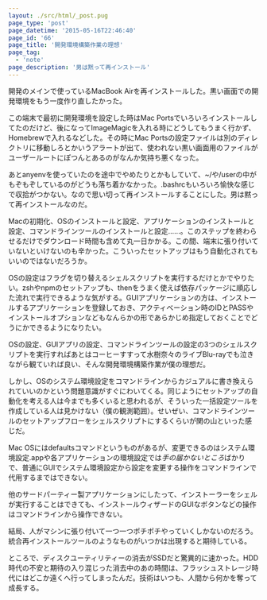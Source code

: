 ```yaml
---
layout: ./src/html/_post.pug
page_type: 'post'
page_datetime: '2015-05-16T22:46:40'
page_id: '66'
page_title: '開発環境構築作業の理想'
page_tag:
  - 'note'
page_description: '男は黙って再インストール'
---
```

開発のメインで使っているMacBook Airを再インストールした。黒い画面での開発環境をもう一度作り直したかった。

この端末で最初に開発環境を設定した時はMac Portsでいろいろインストールしてたのだけど、後になってImageMagicを入れる時にどうしてもうまく行かず、Homebrewで入れるなどした。その時にMac Portsの設定ファイルは別のディレクトリに移動しろとかいうアラートが出て、使われない黒い画面用のファイルがユーザールートにぽつんとあるのがなんか気持ち悪くなった。

あとanyenvを使っていたのを途中でやめたりとかもしていて、~/や/userの中がもぞもぞしているのがどうも落ち着かなかった。.bashrcもいろいろ愉快な感じで収拾がつかない。なので思い切って再インストールすることにした。男は黙って再インストールなのだ。

Macの初期化、OSのインストールと設定、アプリケーションのインストールと設定、コマンドラインツールのインストールと設定......。このステップを終わらせるだけでダウンロード時間も含めて丸一日かかる。この間、端末に張り付いていないといけないのも辛かった。こういったセットアップはもう自動化されてもいいのではないだろうか。

OSの設定はフラグを切り替えるシェルスクリプトを実行するだけとかでやりたい。zshやnpmのセットアップも、thenをうまく使えば依存パッケージに順応した流れで実行できるような気がする。GUIアプリケーションの方は、インストールするアプリケーションを登録しておき、アクティベーション時のIDとPASSやインストールオプションなどもなんらかの形であらかじめ指定しておくことでどうにかできるようになりたい。

OSの設定、GUIアプリの設定、コマンドラインツールの設定の3つのシェルスクリプトを実行すればあとはコーヒーすすって水樹奈々のライブBlu-rayでも泣きながら観ていれば良い、そんな開発環境構築作業が僕の理想だ。

しかし、OSのシステム環境設定をコマンドラインからカジュアルに書き換えられていいのかという問題意識がすぐにわいてくる。同じようにセットアップの自動化を考える人は今までも多くいると思われるが、そういった一括設定ツールを作成している人は見かけない（僕の観測範囲）。せいぜい、コマンドラインツールのセットアップフローをシェルスクリプトにするくらいが関の山といった感じだ。

Mac OSにはdefaultsコマンドというものがあるが、変更できるのはシステム環境設定.appや各アプリケーションの環境設定では*手の届かないところ*ばかりで、普通にGUIでシステム環境設定から設定を変更する操作をコマンドラインで代用するまではできない。

他のサードパーティー製アプリケーションにしたって、インストーラーをシェルが実行することはできても、インストールウィザードのGUIなボタンなどの操作はコマンドラインから操作できない。

結局、人がマシンに張り付いて一つ一つポチポチやっていくしかないのだろう。統合再インストールツールのようなものがいつかは出現すると期待している。

ところで、ディスクユーティリティーの消去がSSDだと驚異的に速かった。HDD時代の不安と期待の入り混じった消去中のあの時間は、フラッシュストレージ時代にはどこか遠くへ行ってしまったんだ。技術はいつも、人間から何かを奪って成長する。
